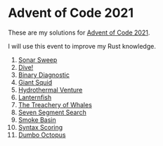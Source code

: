 # Advent of Code 2021

These are my solutions for [Advent of Code 2021](https://adventofcode.com/2021).

I will use this event to improve my Rust knowledge.

1. [Sonar Sweep](day-01)
2. [Dive!](day-02)
3. [Binary Diagnostic](day-03)
4. [Giant Squid](day-04)
5. [Hydrothermal Venture](day-05)
6. [Lanternfish](day-06)
7. [The Treachery of Whales](day-07)
8. [Seven Segment Search](day-08)
9. [Smoke Basin](day-09)
10. [Syntax Scoring](day-10)
11. [Dumbo Octopus](day-11)
